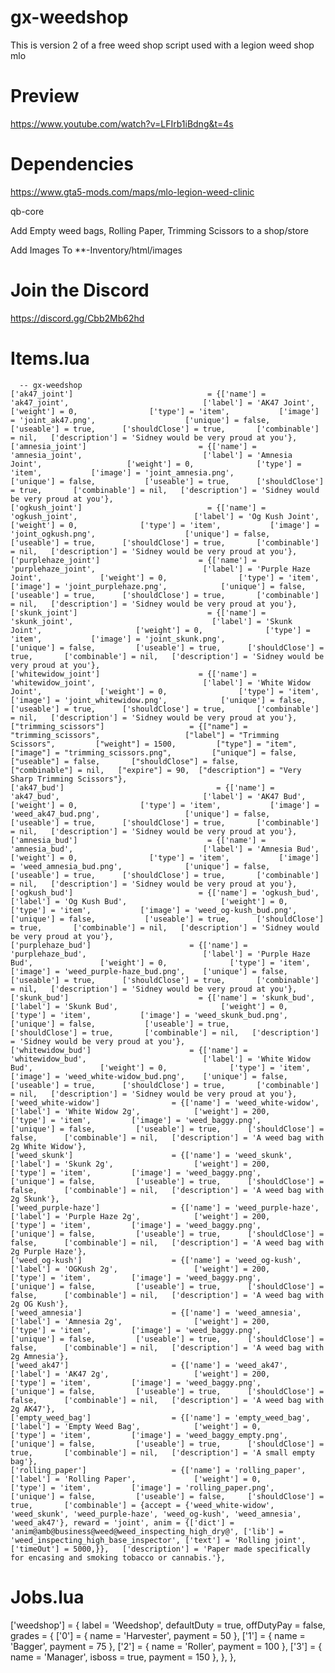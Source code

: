 # gx-weedshop
This is version 2 of a free weed shop script used with a legion weed shop mlo 

# Preview
https://www.youtube.com/watch?v=LFIrb1iBdng&t=4s

# Dependencies
https://www.gta5-mods.com/maps/mlo-legion-weed-clinic

qb-core

Add Empty weed bags, Rolling Paper, Trimming Scissors to a shop/store

Add Images To **-Inventory/html/images

# Join the Discord
https://discord.gg/Cbb2Mb62hd

# Items.lua
	  -- gx-weedshop 
    ['ak47_joint'] 					            = {['name'] = 'ak47_joint', 			  	  	         ['label'] = 'AK47 Joint', 				        ['weight'] = 0, 		       ['type'] = 'item', 		    ['image'] = 'joint_ak47.png', 				     ['unique'] = false, 	       ['useable'] = true, 	    ['shouldClose'] = true,       ['combinable'] = nil,   ['description'] = 'Sidney would be very proud at you'},
    ['amnesia_joint'] 				          = {['name'] = 'amnesia_joint', 			  	           ['label'] = 'Amnesia Joint', 			      ['weight'] = 0, 		       ['type'] = 'item', 		    ['image'] = 'joint_amnesia.png', 			     ['unique'] = false, 	       ['useable'] = true, 	    ['shouldClose'] = true,       ['combinable'] = nil,   ['description'] = 'Sidney would be very proud at you'},
    ['ogkush_joint'] 				            = {['name'] = 'ogkush_joint', 			  	           ['label'] = 'Og Kush Joint', 			      ['weight'] = 0, 		       ['type'] = 'item', 		    ['image'] = 'joint_ogkush.png', 				   ['unique'] = false,         ['useable'] = true, 	    ['shouldClose'] = true,       ['combinable'] = nil,   ['description'] = 'Sidney would be very proud at you'},
    ['purplehaze_joint'] 			          = {['name'] = 'purplehaze_joint', 			  	       ['label'] = 'Purple Haze Joint', 		    ['weight'] = 0, 		       ['type'] = 'item',         ['image'] = 'joint_purplehaze.png', 			 ['unique'] = false, 	       ['useable'] = true, 	    ['shouldClose'] = true,       ['combinable'] = nil,   ['description'] = 'Sidney would be very proud at you'},
    ['skunk_joint'] 				            = {['name'] = 'skunk_joint', 			     	           ['label'] = 'Skunk Joint', 				      ['weight'] = 0, 		       ['type'] = 'item', 		    ['image'] = 'joint_skunk.png', 			       ['unique'] = false, 	       ['useable'] = true, 	    ['shouldClose'] = true,       ['combinable'] = nil,   ['description'] = 'Sidney would be very proud at you'},
    ['whitewidow_joint'] 			          = {['name'] = 'whitewidow_joint', 			  	       ['label'] = 'White Widow Joint', 		    ['weight'] = 0, 		       ['type'] = 'item',         ['image'] = 'joint_whitewidow.png', 			 ['unique'] = false, 	       ['useable'] = true, 	    ['shouldClose'] = true,       ['combinable'] = nil,   ['description'] = 'Sidney would be very proud at you'},
    ["trimming_scissors"] 		 	        = {["name"] = "trimming_scissors",           	     ["label"] = "Trimming Scissors",         ["weight"] = 1500,         ["type"] = "item",         ["image"] = "trimming_scissors.png", 	     ["unique"] = false, 	       ["useable"] = false, 	  ["shouldClose"] = false,      ["combinable"] = nil,   ["expire"] = 90,  ["description"] = "Very Sharp Trimming Scissors"},
    ['ak47_bud'] 					              = {['name'] = 'ak47_bud', 			  	  	           ['label'] = 'AK47 Bud', 				          ['weight'] = 0, 		       ['type'] = 'item', 		    ['image'] = 'weed_ak47_bud.png', 				   ['unique'] = false, 	       ['useable'] = true, 	    ['shouldClose'] = true,       ['combinable'] = nil,   ['description'] = 'Sidney would be very proud at you'},
    ['amnesia_bud'] 				            = {['name'] = 'amnesia_bud', 			  	             ['label'] = 'Amnesia Bud', 			        ['weight'] = 0, 		       ['type'] = 'item', 		    ['image'] = 'weed_amnesia_bud.png', 			 ['unique'] = false, 	       ['useable'] = true, 	    ['shouldClose'] = true,       ['combinable'] = nil,   ['description'] = 'Sidney would be very proud at you'},
    ['ogkush_bud'] 				              = {['name'] = 'ogkush_bud', 			  	             ['label'] = 'Og Kush Bud', 			        ['weight'] = 0, 		       ['type'] = 'item', 		    ['image'] = 'weed_og-kush_bud.png', 			 ['unique'] = false, 	       ['useable'] = true,     	['shouldClose'] = true,       ['combinable'] = nil,   ['description'] = 'Sidney would be very proud at you'},
    ['purplehaze_bud'] 			            = {['name'] = 'purplehaze_bud', 			  	         ['label'] = 'Purple Haze Bud', 		      ['weight'] = 0, 		       ['type'] = 'item',         ['image'] = 'weed_purple-haze_bud.png', 	 ['unique'] = false, 	       ['useable'] = true, 	    ['shouldClose'] = true,       ['combinable'] = nil,   ['description'] = 'Sidney would be very proud at you'},
    ['skunk_bud'] 				              = {['name'] = 'skunk_bud', 			     	             ['label'] = 'Skunk Bud', 				        ['weight'] = 0, 		       ['type'] = 'item', 		    ['image'] = 'weed_skunk_bud.png', 			   ['unique'] = false,       	 ['useable'] = true, 	    ['shouldClose'] = true,       ['combinable'] = nil,   ['description'] = 'Sidney would be very proud at you'},
    ['whitewidow_bud'] 			            = {['name'] = 'whitewidow_bud', 			  	         ['label'] = 'White Widow Bud', 		      ['weight'] = 0, 		       ['type'] = 'item',         ['image'] = 'weed_white-widow_bud.png', 	 ['unique'] = false, 	       ['useable'] = true, 	    ['shouldClose'] = true,       ['combinable'] = nil,   ['description'] = 'Sidney would be very proud at you'},
    ['weed_white-widow']                = {['name'] = 'weed_white-widow',                  ['label'] = 'White Widow 2g',            ['weight'] = 200,          ['type'] = 'item',         ['image'] = 'weed_baggy.png',              ['unique'] = false,         ['useable'] = true,      ['shouldClose'] = false,      ['combinable'] = nil,   ['description'] = 'A weed bag with 2g White Widow'},
    ['weed_skunk']                      = {['name'] = 'weed_skunk',                        ['label'] = 'Skunk 2g',                  ['weight'] = 200,          ['type'] = 'item',         ['image'] = 'weed_baggy.png',              ['unique'] = false,         ['useable'] = true,      ['shouldClose'] = false,      ['combinable'] = nil,   ['description'] = 'A weed bag with 2g Skunk'},
    ['weed_purple-haze']                = {['name'] = 'weed_purple-haze',                  ['label'] = 'Purple Haze 2g',            ['weight'] = 200,          ['type'] = 'item',         ['image'] = 'weed_baggy.png',              ['unique'] = false,         ['useable'] = true,      ['shouldClose'] = false,      ['combinable'] = nil,   ['description'] = 'A weed bag with 2g Purple Haze'},
    ['weed_og-kush']                    = {['name'] = 'weed_og-kush',                      ['label'] = 'OGKush 2g',                 ['weight'] = 200,          ['type'] = 'item',         ['image'] = 'weed_baggy.png',              ['unique'] = false,         ['useable'] = true,      ['shouldClose'] = false,      ['combinable'] = nil,   ['description'] = 'A weed bag with 2g OG Kush'},
    ['weed_amnesia']                    = {['name'] = 'weed_amnesia',                      ['label'] = 'Amnesia 2g',                ['weight'] = 200,          ['type'] = 'item',         ['image'] = 'weed_baggy.png',              ['unique'] = false,         ['useable'] = true,      ['shouldClose'] = false,      ['combinable'] = nil,   ['description'] = 'A weed bag with 2g Amnesia'},
    ['weed_ak47']                       = {['name'] = 'weed_ak47',                         ['label'] = 'AK47 2g',                   ['weight'] = 200,          ['type'] = 'item',         ['image'] = 'weed_baggy.png',              ['unique'] = false,         ['useable'] = true,      ['shouldClose'] = false,      ['combinable'] = nil,   ['description'] = 'A weed bag with 2g AK47'},
    ['empty_weed_bag']                  = {['name'] = 'empty_weed_bag',                    ['label'] = 'Empty Weed Bag',            ['weight'] = 0,            ['type'] = 'item',         ['image'] = 'weed_baggy_empty.png',        ['unique'] = false,         ['useable'] = true,      ['shouldClose'] = true,       ['combinable'] = nil,   ['description'] = 'A small empty bag'},
    ['rolling_paper']                   = {['name'] = 'rolling_paper',                     ['label'] = 'Rolling Paper',             ['weight'] = 0,            ['type'] = 'item',         ['image'] = 'rolling_paper.png',           ['unique'] = false,         ['useable'] = false,     ['shouldClose'] = true,       ['combinable'] = {accept = {'weed_white-widow', 'weed_skunk', 'weed_purple-haze', 'weed_og-kush', 'weed_amnesia', 'weed_ak47'}, reward = 'joint', anim = {['dict'] = 'anim@amb@business@weed@weed_inspecting_high_dry@', ['lib'] = 'weed_inspecting_high_base_inspector', ['text'] = 'Rolling joint', ['timeOut'] = 5000,}},   ['description'] = 'Paper made specifically for encasing and smoking tobacco or cannabis.'},
	
# Jobs.lua
['weedshop'] = { 
        label = 'Weedshop', 
        defaultDuty = true, 
        offDutyPay = false, 
        grades = { 
            ['0'] = { 
                name = 'Harvester', 
                payment = 50 }, 
            ['1'] = { 
                    name = 'Bagger', 
                    payment = 75 }, 
            ['2'] = { 
                        name = 'Roller', 
                    payment = 100 }, 
            ['3'] = { 
                name = 'Manager', 
                isboss = true, 
                payment = 150 
            }, 
        }, 
    },

